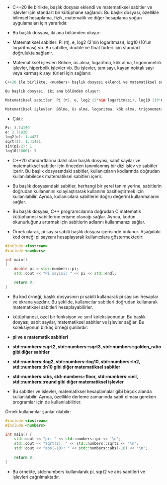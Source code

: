 - C++20 ile birlikte, <numbers> başlık dosyası eklendi ve matematiksel sabitler ve işlevler için standart bir kütüphane sağlandı. Bu başlık dosyası, özellikle bilimsel hesaplama, fizik, matematik ve diğer hesaplama yoğun uygulamaları için yararlıdır.

- Bu başlık dosyası, iki ana bölümden oluşur:

- Matematiksel sabitler: Pi (π), e, log2 (2'nin logaritması), log10 (10'un logaritması) vb. Bu sabitler, double ve float türleri için standart doğrulukta sağlanır.

- Matematiksel işlevler: Bölme, üs alma, logaritma, kök alma, trigonometrik işlevler, hiperbolik işlevler vb. Bu işlevler, tam sayı, kayan noktalı sayı veya karmaşık sayı türleri için sağlanır.

```CPP
C++20 ile birlikte, <numbers> başlık dosyası eklendi ve matematiksel sabitler ve işlevler için standart bir kütüphane sağlandı. Bu başlık dosyası, özellikle bilimsel hesaplama, fizik, matematik ve diğer hesaplama yoğun uygulamaları için yararlıdır.

Bu başlık dosyası, iki ana bölümden oluşur:

Matematiksel sabitler: Pi (π), e, log2 (2'nin logaritması), log10 (10'un logaritması) vb. Bu sabitler, double ve float türleri için standart doğrulukta sağlanır.

Matematiksel işlevler: Bölme, üs alma, logaritma, kök alma, trigonometrik işlevler, hiperbolik işlevler vb. Bu işlevler, tam sayı, kayan noktalı sayı veya karmaşık sayı türleri için sağlanır.
```

- Çıktı:

```CPP
Pi: 3.14159
e: 2.71828
log2(e): 1.4427
sqrt(2): 1.41421
sin(pi/2): 1
log10(1000): 3

```

- C++20 standartlarına dahil olan <numbers> başlık dosyası, sabit sayılar ve matematiksel sabitler için önceden tanımlanmış bir dizi işlev ve sabitler içerir. Bu başlık dosyasındaki sabitler, kullanıcıların kodlarında doğrudan kullanılabilecek matematiksel sabitleri içerir.

- Bu başlık dosyasındaki sabitler, herhangi bir yerel tanım yerine, sabitlerin doğrudan kullanımını kolaylaştırarak kullanımı basitleştirmek için kullanılabilir. Ayrıca, kullanıcılara sabitlerin doğru değerini kullanmalarını sağlar.

- Bu başlık dosyası, C++ programcılarına doğrudan C matematik kütüphanesi sabitlerine erişme olanağı sağlar. Ayrıca, kodun okunurluğunu artırmak için sabitlerin adlarını kullanmanızı sağlar.

- Örnek olarak, pi sayısı sabiti <numbers> başlık dosyası içerisinde bulunur. Aşağıdaki kod örneği pi sayısını hesaplayarak kullanıcılara göstermektedir:
```CPP
#include <iostream>
#include <numbers>

int main()
{
    double pi = std::numbers::pi;
    std::cout << "Pi sayisi: " << pi << std::endl;

    return 0;
}

```

- Bu kod örneği, <numbers> başlık dosyasının pi sabiti kullanarak pi sayısını hesaplar ve ekrana yazdırır. Bu şekilde, kullanıcılar sabitleri doğrudan kullanarak matematiksel sabitleri hesaplayabilirler.

- <numbers> kütüphanesi, özel bir fonksiyon ve sınıf koleksiyonudur. Bu başlık dosyası, sabit sayılar, matematiksel sabitler ve işlevler sağlar. Bu koleksiyonun birkaç örneği şunlardır:

- **pi ve e matematik sabitleri**
- **std::numbers::sqrt2, std::numbers::sqrt3, std::numbers::golden_ratio gibi diğer sabitler**
- **std::numbers::log2, std::numbers::log10, std::numbers::ln2, std::numbers::ln10 gibi diğer matematiksel sabitler**
- **std::numbers::abs, std::numbers::floor, std::numbers::ceil, std::numbers::round gibi diğer matematiksel işlevler**
- Bu sabitler ve işlevler, matematiksel hesaplamalar gibi birçok alanda kullanılabilir. Ayrıca, özellikle derleme zamanında sabit olması gereken programlar için de kullanılabilirler.

Örnek kullanımlar şunlar olabilir:

```CPP
#include <iostream>
#include <numbers>

int main() {
    std::cout << "pi: " << std::numbers::pi << '\n';
    std::cout << "sqrt(2): " << std::numbers::sqrt2 << '\n';
    std::cout << "abs(-10): " << std::numbers::abs(-10) << '\n';
    
    return 0;
}

```
- Bu örnekte, std::numbers kullanılarak pi, sqrt2 ve abs sabitleri ve işlevleri çağrılmaktadır.


